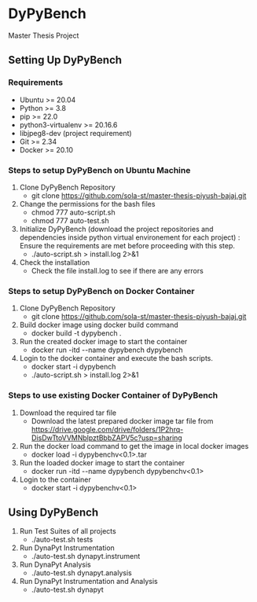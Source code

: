 # DyPyBench
Master Thesis Project

## Setting Up DyPyBench

### Requirements
- Ubuntu >= 20.04
- Python >= 3.8
- pip >= 22.0
- python3-virtualenv >= 20.16.6
- libjpeg8-dev (project requirement)
- Git >= 2.34
- Docker >= 20.10

### Steps to setup DyPyBench on Ubuntu Machine
1. Clone DyPyBench Repository
    - git clone https://github.com/sola-st/master-thesis-piyush-bajaj.git
2. Change the permissions for the bash files
    - chmod 777 auto-script.sh
    - chmod 777 auto-test.sh
3. Initialize DyPyBench (download the project repositories and dependencies inside python virtual environement for each project) : Ensure the requirements are met before proceeding with this step.
    - ./auto-script.sh > install.log 2>&1
4. Check the installation
    - Check the file install.log to see if there are any errors

### Steps to setup DyPyBench on Docker Container
1. Clone DyPyBench Repository
    - git clone https://github.com/sola-st/master-thesis-piyush-bajaj.git
2. Build docker image using docker build command
    - docker build -t dypybench .
3. Run the created docker image to start the container
    - docker run -itd --name dypybench dypybench
4. Login to the docker container and execute the bash scripts.
    - docker start -i dypybench
    - ./auto-script.sh > install.log 2>&1

### Steps to use existing Docker Container of DyPyBench
1. Download the required tar file
    - Download the latest prepared docker image tar file from https://drive.google.com/drive/folders/1P2hrq-DisDwTtoVVMNblpztBbbZAPV5c?usp=sharing
2. Run the docker load command to get the image in local docker images
    - docker load -i dypybenchv<0.1>.tar
3. Run the loaded docker image to start the container
    - docker run -itd --name dypybench dypybenchv<0.1>
4. Login to the container
    - docker start -i dypybenchv<0.1>

## Using DyPyBench
1. Run Test Suites of all projects
    - ./auto-test.sh tests
2. Run DynaPyt Instrumentation
    - ./auto-test.sh dynapyt.instrument
3. Run DynaPyt Analysis
    - ./auto-test.sh dynapyt.analysis
4. Run DynaPyt Instrumentation and Analysis
    - ./auto-test.sh dynapyt